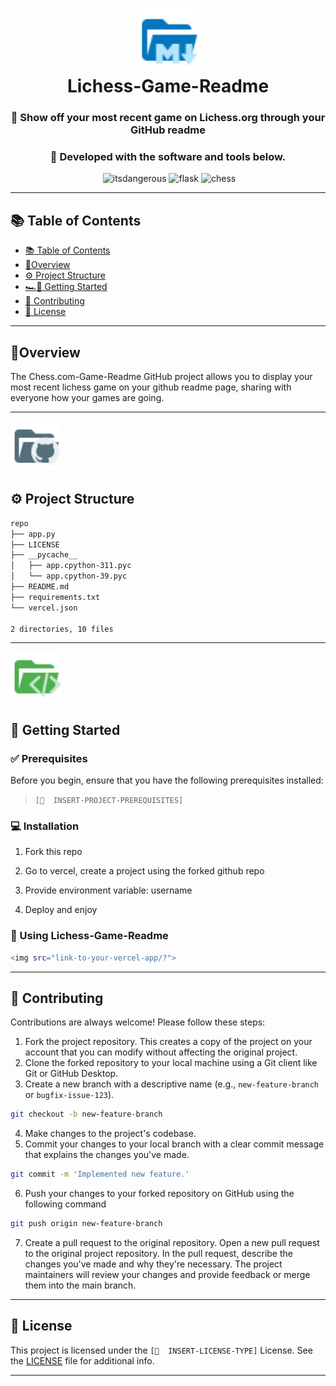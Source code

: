 
<div align="center">
<h1 align="center">
<img src="https://raw.githubusercontent.com/PKief/vscode-material-icon-theme/ec559a9f6bfd399b82bb44393651661b08aaf7ba/icons/folder-markdown-open.svg" width="100" />
<br>
Lichess-Game-Readme
</h1>
<h3 align="center">📍 Show off your most recent game on Lichess.org through your GitHub readme</h3>
<h3 align="center">🚀 Developed with the software and tools below.</h3>
<p align="center">

<img src="https://img.shields.io/badge/Python-3776AB.svg?style=for-the-badge&logo=Python&logoColor=white" alt="" />
<img src="https://img.shields.io/badge/Flask-000000.svg?style=for-the-badge&logo=Flask&logoColor=white" alt="itsdangerous" />
<img src="https://img.shields.io/badge/JSON-000000.svg?style=for-the-badge&logo=JSON&logoColor=white" alt="flask" />
<img src="https://img.shields.io/badge/Markdown-000000.svg?style=for-the-badge&logo=Markdown&logoColor=white" alt="chess" />
</p>

</div>

---
## 📚 Table of Contents
- [📚 Table of Contents](#-table-of-contents)
- [📍Overview](#-introdcution)
- [⚙️ Project Structure](#project-structure)
- [🏎💨 Getting Started](#-getting-started)
- [🤝 Contributing](#-contributing)
- [🪪 License](#-license)

---

## 📍Overview

The Chess.com-Game-Readme GitHub project allows you to display your most recent lichess game on your github readme page, sharing with everyone how your games are going.

---

<img src="https://raw.githubusercontent.com/PKief/vscode-material-icon-theme/ec559a9f6bfd399b82bb44393651661b08aaf7ba/icons/folder-github-open.svg" width="80" />

## ⚙️ Project Structure

```bash
repo
├── app.py
├── LICENSE
├── __pycache__
│   ├── app.cpython-311.pyc
│   └── app.cpython-39.pyc
├── README.md
├── requirements.txt
└── vercel.json

2 directories, 10 files
```
---

<img src="https://raw.githubusercontent.com/PKief/vscode-material-icon-theme/ec559a9f6bfd399b82bb44393651661b08aaf7ba/icons/folder-src-open.svg" width="80" />

## 🚀 Getting Started

### ✅ Prerequisites

Before you begin, ensure that you have the following prerequisites installed:
> `[📌  INSERT-PROJECT-PREREQUISITES]`

### 💻 Installation

1. Fork this repo

2. Go to vercel, create a project using the forked github repo

3. Provide environment variable: username

4. Deploy and enjoy

### 🤖 Using Lichess-Game-Readme

```sh
<img src="link-to-your-vercel-app/?">
```
---

## 🤝 Contributing
Contributions are always welcome! Please follow these steps:
1. Fork the project repository. This creates a copy of the project on your account that you can modify without affecting the original project.
2. Clone the forked repository to your local machine using a Git client like Git or GitHub Desktop.
3. Create a new branch with a descriptive name (e.g., `new-feature-branch` or `bugfix-issue-123`).
```sh
git checkout -b new-feature-branch
```
4. Make changes to the project's codebase.
5. Commit your changes to your local branch with a clear commit message that explains the changes you've made.
```sh
git commit -m 'Implemented new feature.'
```
6. Push your changes to your forked repository on GitHub using the following command
```sh
git push origin new-feature-branch
```
7. Create a pull request to the original repository.
Open a new pull request to the original project repository. In the pull request, describe the changes you've made and why they're necessary.
The project maintainers will review your changes and provide feedback or merge them into the main branch.

---

## 🪪 License

This project is licensed under the `[📌  INSERT-LICENSE-TYPE]` License. See the [LICENSE](https://docs.github.com/en/communities/setting-up-your-project-for-healthy-contributions/adding-a-license-to-a-repository) file for additional info.

---

